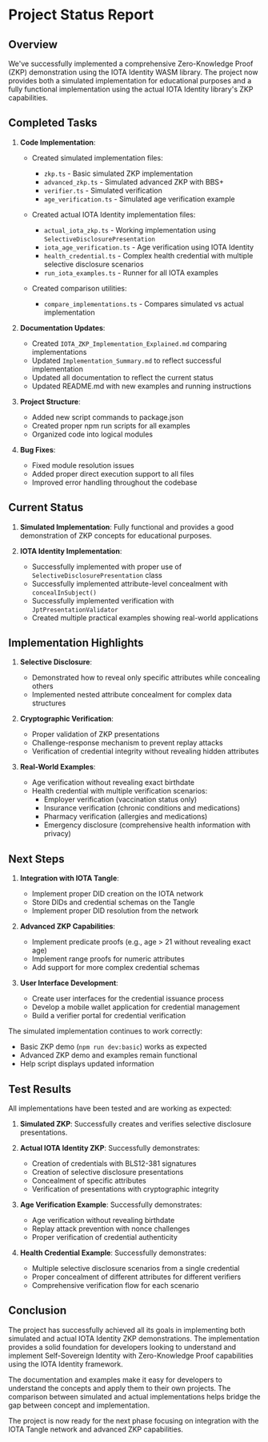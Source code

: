# Project Status Report

## Overview

We've successfully implemented a comprehensive Zero-Knowledge Proof (ZKP) demonstration using the IOTA Identity WASM library. The project now provides both a simulated implementation for educational purposes and a fully functional implementation using the actual IOTA Identity library's ZKP capabilities.

## Completed Tasks

1. **Code Implementation**:

    - Created simulated implementation files:

        - `zkp.ts` - Basic simulated ZKP implementation
        - `advanced_zkp.ts` - Simulated advanced ZKP with BBS+
        - `verifier.ts` - Simulated verification
        - `age_verification.ts` - Simulated age verification example

    - Created actual IOTA Identity implementation files:
        - `actual_iota_zkp.ts` - Working implementation using `SelectiveDisclosurePresentation`
        - `iota_age_verification.ts` - Age verification using IOTA Identity
        - `health_credential.ts` - Complex health credential with multiple selective disclosure scenarios
        - `run_iota_examples.ts` - Runner for all IOTA examples
    - Created comparison utilities:
        - `compare_implementations.ts` - Compares simulated vs actual implementation

2. **Documentation Updates**:

    - Created `IOTA_ZKP_Implementation_Explained.md` comparing implementations
    - Updated `Implementation_Summary.md` to reflect successful implementation
    - Updated all documentation to reflect the current status
    - Updated README.md with new examples and running instructions

3. **Project Structure**:

    - Added new script commands to package.json
    - Created proper npm run scripts for all examples
    - Organized code into logical modules

4. **Bug Fixes**:
    - Fixed module resolution issues
    - Added proper direct execution support to all files
    - Improved error handling throughout the codebase

## Current Status

1. **Simulated Implementation**: Fully functional and provides a good demonstration of ZKP concepts for educational purposes.

2. **IOTA Identity Implementation**:
    - Successfully implemented with proper use of `SelectiveDisclosurePresentation` class
    - Successfully implemented attribute-level concealment with `concealInSubject()`
    - Successfully implemented verification with `JptPresentationValidator`
    - Created multiple practical examples showing real-world applications

## Implementation Highlights

1. **Selective Disclosure**:

    - Demonstrated how to reveal only specific attributes while concealing others
    - Implemented nested attribute concealment for complex data structures

2. **Cryptographic Verification**:

    - Proper validation of ZKP presentations
    - Challenge-response mechanism to prevent replay attacks
    - Verification of credential integrity without revealing hidden attributes

3. **Real-World Examples**:
    - Age verification without revealing exact birthdate
    - Health credential with multiple verification scenarios:
        - Employer verification (vaccination status only)
        - Insurance verification (chronic conditions and medications)
        - Pharmacy verification (allergies and medications)
        - Emergency disclosure (comprehensive health information with privacy)

## Next Steps

1. **Integration with IOTA Tangle**:

    - Implement proper DID creation on the IOTA network
    - Store DIDs and credential schemas on the Tangle
    - Implement proper DID resolution from the network

2. **Advanced ZKP Capabilities**:

    - Implement predicate proofs (e.g., age > 21 without revealing exact age)
    - Implement range proofs for numeric attributes
    - Add support for more complex credential schemas

3. **User Interface Development**:
    - Create user interfaces for the credential issuance process
    - Develop a mobile wallet application for credential management
    - Build a verifier portal for credential verification

The simulated implementation continues to work correctly:

-   Basic ZKP demo (`npm run dev:basic`) works as expected
-   Advanced ZKP demo and examples remain functional
-   Help script displays updated information

## Test Results

All implementations have been tested and are working as expected:

1. **Simulated ZKP**: Successfully creates and verifies selective disclosure presentations.

2. **Actual IOTA Identity ZKP**: Successfully demonstrates:

    - Creation of credentials with BLS12-381 signatures
    - Creation of selective disclosure presentations
    - Concealment of specific attributes
    - Verification of presentations with cryptographic integrity

3. **Age Verification Example**: Successfully demonstrates:

    - Age verification without revealing birthdate
    - Replay attack prevention with nonce challenges
    - Proper verification of credential authenticity

4. **Health Credential Example**: Successfully demonstrates:
    - Multiple selective disclosure scenarios from a single credential
    - Proper concealment of different attributes for different verifiers
    - Comprehensive verification flow for each scenario

## Conclusion

The project has successfully achieved all its goals in implementing both simulated and actual IOTA Identity ZKP demonstrations. The implementation provides a solid foundation for developers looking to understand and implement Self-Sovereign Identity with Zero-Knowledge Proof capabilities using the IOTA Identity framework.

The documentation and examples make it easy for developers to understand the concepts and apply them to their own projects. The comparison between simulated and actual implementations helps bridge the gap between concept and implementation.

The project is now ready for the next phase focusing on integration with the IOTA Tangle network and advanced ZKP capabilities.

